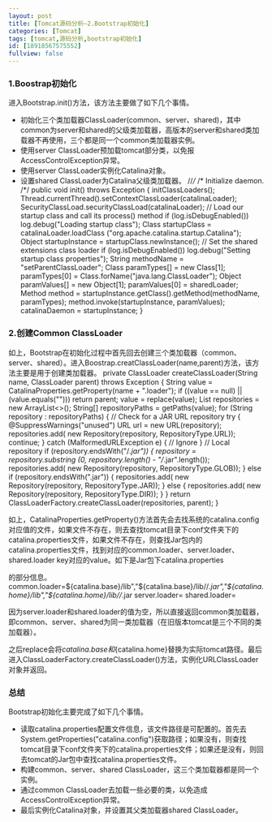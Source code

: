 ```yaml
---
layout: post
title: [Tomcat源码分析—2.Bootstrap初始化]
categories: [Tomcat]
tags: [tomcat,源码分析,bootstrap初始化]
id: [18918567575552]
fullview: false
---
```

### 1.Boostrap初始化

进入Bootstrap.init()方法，该方法主要做了如下几个事情。

* 初始化三个类加载器ClassLoader(common、server、shared)，其中common为server和shared的父级类加载器，高版本的server和shared类加载器不再使用，三个都是同一个common类加载器实例。
* 使用server ClassLoader预加载tomcat部分类，以免报AccessControlException异常。
* 使用server ClassLoader实例化Catalina对象。
* 设置shared ClassLoader为Catalina父级类加载器。
//*/* /* Initialize daemon. /*/ public void init() throws Exception { initClassLoaders(); Thread.currentThread().setContextClassLoader(catalinaLoader); SecurityClassLoad.securityClassLoad(catalinaLoader); // Load our startup class and call its process() method if (log.isDebugEnabled()) log.debug("Loading startup class"); Class<?> startupClass = catalinaLoader.loadClass ("org.apache.catalina.startup.Catalina"); Object startupInstance = startupClass.newInstance(); // Set the shared extensions class loader if (log.isDebugEnabled()) log.debug("Setting startup class properties"); String methodName = "setParentClassLoader"; Class<?> paramTypes[] = new Class[1]; paramTypes[0] = Class.forName("java.lang.ClassLoader"); Object paramValues[] = new Object[1]; paramValues[0] = sharedLoader; Method method = startupInstance.getClass().getMethod(methodName, paramTypes); method.invoke(startupInstance, paramValues); catalinaDaemon = startupInstance; }

### 2.创建Common ClassLoader

如上，Bootstrap在初始化过程中首先回去创建三个类加载器（common、server、shared）。进入Boostrap.creatClassLoader(name,parent)方法，该方法主要是用于创建类加载器。
private ClassLoader createClassLoader(String name, ClassLoader parent) throws Exception { String value = CatalinaProperties.getProperty(name + ".loader"); if ((value == null) || (value.equals(""))) return parent; value = replace(value); List<Repository> repositories = new ArrayList<>(); String[] repositoryPaths = getPaths(value); for (String repository : repositoryPaths) { // Check for a JAR URL repository try { @SuppressWarnings("unused") URL url = new URL(repository); repositories.add( new Repository(repository, RepositoryType.URL)); continue; } catch (MalformedURLException e) { // Ignore } // Local repository if (repository.endsWith("/*.jar")) { repository = repository.substring (0, repository.length() - "/*.jar".length()); repositories.add( new Repository(repository, RepositoryType.GLOB)); } else if (repository.endsWith(".jar")) { repositories.add( new Repository(repository, RepositoryType.JAR)); } else { repositories.add( new Repository(repository, RepositoryType.DIR)); } } return ClassLoaderFactory.createClassLoader(repositories, parent); }

如上，CatalinaProperties.getProperty()方法首先会去找系统的catalina.config对应值的文件，如果文件不存在，则去查找tomcat目录下conf文件夹下的catalina.properties文件，如果文件不存在，则查找Jar包内的catalina.properties文件，找到对应的common.loader、server.loader、shared.loader key对应的value。如下是Jar包下catalina.properties

的部分信息。
common.loader=${catalina.base}/lib","${catalina.base}/lib//*.jar","${catalina.home}/lib","${catalina.home}/lib//*.jar server.loader= shared.loader=

因为server.loader和shared.loader的值为空，所以直接返回common类加载器，即common、server、shared为同一类加载器（在旧版本tomcat是三个不同的类加载器）。

之后replace会将${catalina.base}和${catalina.home}替换为实际tomcat路径。最后进入ClassLoaderFactory.createClassLoader()方法，实例化URLClassLoader对象并返回。

### 总结

Bootstrap初始化主要完成了如下几个事情。

* 读取catalina.properties配置文件信息，该文件路径是可配置的。首先去System.getProperties("catalina.config")获取路径；如果没有，则查找tomcat目录下conf文件夹下的catalina.properties文件；如果还是没有，则回去tomcat的Jar包中查找catalina.properties文件。
* 构建common、server、shared ClassLoader，这三个类加载器都是同一个实例。
* 通过common ClassLoader去加载一些必要的类，以免造成AccessControlException异常。
* 最后实例化Catalina对象，并设置其父类加载器shared ClassLoader。
